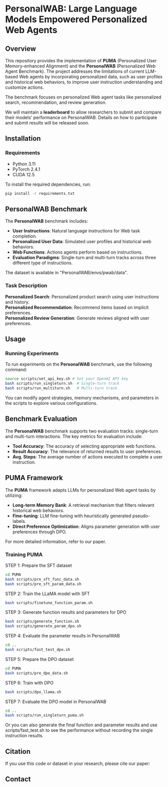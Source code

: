 # PersonalWAB: Large Language Models Empowered Personalized Web Agents

## Overview

This repository provides the implementation of **PUMA** (Personalized User Memory-enhanced Alignment) and the **PersonalWAB** (Personalized Web Agent Benchmark). The project addresses the limitations of current LLM-based Web agents by incorporating personalized data, such as user profiles and historical web behaviors, to improve user instruction understanding and customize actions.

The benchmark focuses on personalized Web agent tasks like personalized search, recommendation, and review generation.

We will maintain a **leaderboard** to allow researchers to submit and compare their models' performance on PersonalWAB. Details on how to participate and submit results will be released soon.

## Installation

### Requirements

- Python 3.11
- PyTorch 2.4.1
- CUDA 12.5

To install the required dependencies, run:
```bash
pip install -r requirements.txt
```


## PersonalWAB Benchmark

The **PersonalWAB** benchmark includes:

- **User Instructions**: Natural language instructions for Web task completion.
- **Personalized User Data**: Simulated user profiles and historical web behaviors.
- **Web Functions**: Actions agents perform based on instructions.
- **Evaluation Paradigms**: Single-turn and multi-turn tracks across three different type of instructions.

The dataset is available in "PersonalWAB/envs/pwab/data".

### Task Description

**Personalized Search**: Personalized product search using user instructions and history.  
**Personalized Recommendation**: Recommend items based on implicit preferences.  
**Personalized Review Generation**: Generate reviews aligned with user preferences.


## Usage

### Running Experiments 

To run experiments on the **PersonalWAB** benchmark, use the following command:

```bash
source scripts/set_api_key.sh # Set your OpenAI API key
bash scripts/run_singleturn.sh  # Single-turn track
bash scripts/run_multiturn.sh   # Multi-turn track
```

You can modify agent strategies, memory mechanisms, and parameters in the scripts to explore various configurations.


## Benchmark Evaluation

The **PersonalWAB** benchmark supports two evaluation tracks: single-turn and multi-turn interactions. The key metrics for evaluation include:

- **Tool Accuracy**: The accuracy of selecting appropriate web functions.
- **Result Accuracy**: The relevance of returned results to user preferences.
- **Avg. Steps**: The average number of actions executed to complete a user instruction.

## PUMA Framework

The **PUMA** framework adapts LLMs for personalized Web agent tasks by utilizing:

- **Long-term Memory Bank**: A retrieval mechanism that filters relevant historical web behaviors.
- **Fine-tuning**: LLM fine-tuning with heuristically generated pseudo-labels.
- **Direct Preference Optimization**: Aligns parameter generation with user preferences through DPO.

For more detailed information, refer to our paper.

### Training PUMA

STEP 1: Prepare the SFT dataset  
```bash
cd PUMA
bash scripts/pre_sft_func_data.sh
bash scripts/pre_sft_param_data.sh
```
STEP 2: Train the LLaMA model with SFT  
```bash
bash scripts/finetune_function_param.sh
```
STEP 3: Generate function results and parameters for DPO  
```bash
bash scripts/generate_function.sh
bash scripts/generate_param_dpo.sh
```
STEP 4: Evaluate the parameter results in PersonalWAB  
```bash
cd ..
bash scripts/fast_test_dpo.sh
```
STEP 5: Prepare the DPO dataset  
```bash
cd PUMA
bash scripts/pre_dpo_data.sh
```
STEP 6: Train with DPO    
```bash
bash scripts/dpo_llama.sh
```
STEP 7: Evaluate the DPO model in PersonalWAB  
```bash
cd ..
bash scripts/run_singleturn_puma.sh
```
Or you can also generate the final function and parameter results and use scripts/fast_test.sh to see the performance without recording the single instruction results.

## Citation

If you use this code or dataset in your research, please cite our paper:


## Contact

